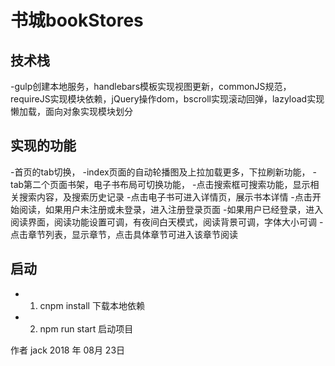 ﻿# 书城bookStores

 ## 技术栈
 -gulp创建本地服务，handlebars模板实现视图更新，commonJS规范，requireJS实现模块依赖，jQuery操作dom，bscroll实现滚动回弹，lazyload实现懒加载，面向对象实现模块划分
## 实现的功能
 -首页的tab切换，
 -index页面的自动轮播图及上拉加载更多，下拉刷新功能，
 -tab第二个页面书架，电子书布局可切换功能，
 -点击搜索框可搜索功能，显示相关搜索内容，及搜索历史记录
 -点击电子书可进入详情页，展示书本详情
 -点击开始阅读，如果用户未注册或未登录，进入注册登录页面
 -如果用户已经登录，进入阅读界面，阅读功能设置可调，有夜间白天模式，阅读背景可调，字体大小可调
 -点击章节列表，显示章节，点击具体章节可进入该章节阅读
## 启动
 - 1. cnpm install 下载本地依赖
 - 2. npm run start 启动项目

作者 jack
2018 年 08月 23日


